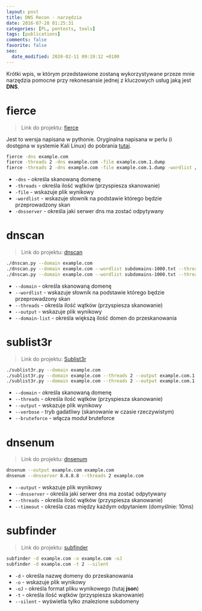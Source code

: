 ```yaml
---
layout: post
title: DNS Recon - narzędzia
date: 2016-07-28 01:25:31
categories: [PL, pentests, tools]
tags: [publications]
comments: false
favorite: false
seo:
  date_modified: 2020-02-11 09:19:12 +0100
---
```


Krótki wpis, w którym przedstawione zostaną wykorzystywane przeze mnie narzędzia pomocne przy rekonesansie jednej z kluczowych usług jaką jest **DNS**.

# fierce

  > Link do projektu: [fierce](https://github.com/mschwager/fierce)

Jest to wersja napisana w pythonie. Oryginalna napisana w perlu (i dostępna w systemie Kali Linux) do pobrania [tutaj](https://github.com/davidpepper/fierce-domain-scanner).

```bash
fierce -dns example.com
fierce -threads 2 -dns example.com -file example.com.1.dump
fierce -threads 2 -dns example.com -file example.com.1.dump -wordlist /usr/share/fierce/hosts.txt -dnsserver 8.8.8.8
```

- `-dns` - określa skanowaną domenę
- `-threads` - określa ilość wątków (przyspiesza skanowanie)
- `-file` - wskazuje plik wynikowy
- `-wordlist` - wskazuje słownik na podstawie którego będzie przeprowadzony skan
- `-dnsserver` - określa jaki serwer dns ma zostać odpytywany

# dnscan

  > Link do projektu: [dnscan](https://github.com/rbsec/dnscan)

```bash
./dnscan.py --domain example.com
./dnscan.py --domain example.com --wordlist subdomains-1000.txt --threads 2
./dnscan.py --domain example.com --wordlist subdomains-1000.txt --threads 2 --output example.com.1.dump
```

- `--domain` - określa skanowaną domenę
- `--wordlist` - wskazuje słownik na podstawie którego będzie przeprowadzony skan
- `--threads` - określa ilość wątków (przyspiesza skanowanie)
- `--output` - wskazuje plik wynikowy
- `--domain-list` - określa większą ilość domen do przeskanowania

# sublist3r

  > Link do projektu: [Sublist3r](https://github.com/aboul3la/Sublist3r)

```bash
./sublist3r.py --domain example.com
./sublist3r.py --domain example.com --threads 2 --output example.com.1.output --verbose
./sublist3r.py --domain example.com --threads 2 --output example.com.1.output --verbose --bruteforce
```

- `--domain` - określa skanowaną domenę
- `--threads` - określa ilość wątków (przyspiesza skanowanie)
- `--output` - wskazuje plik wynikowy
- `--verbose` - tryb gadatliwy (skanowanie w czasie rzeczywistym)
- `--bruteforce` - włącza moduł bruteforce

# dnsenum

  > Link do projektu: [dnsenum](https://github.com/fwaeytens/dnsenum)

```bash
dnsenum --output example.com example.com
dnsenum --dnsserver 8.8.8.8 --threads 2 example.com
```

- `--output` - wskazuje plik wynikowy
- `--dnsserver` - określa jaki serwer dns ma zostać odpytywany
- `--threads` - określa ilość wątków (przyspiesza skanowanie)
- `--timeout` - określa czas między każdym odpytaniem (domyślnie: 10ms)

# subfinder

  > Link do projektu: [subfinder](https://github.com/subfinder/subfinder)

```bash
subfinder -d example.com -o example.com -oJ
subfinder -d example.com -t 2 --silent
```

- `-d` - określa nazwę domeny do przeskanowania
- `-o` - wskazuje plik wynikowy
- `-oJ` - określa format pliku wynikowego (tutaj **json**)
- `-t` - określa ilość wątków (przyspiesza skanowanie)
- `--silent` - wyświetla tylko znalezione subdomeny

